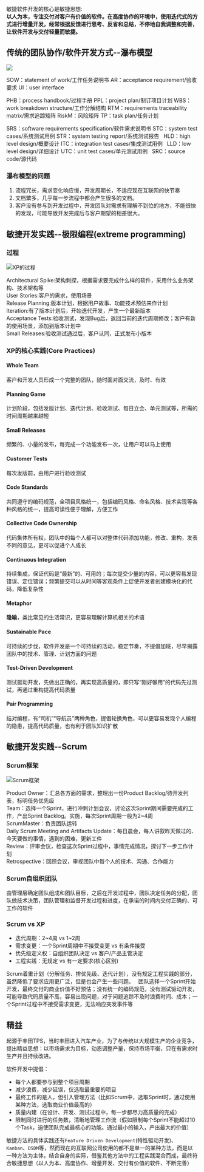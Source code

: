 敏捷软件开发的核心是敏捷思想:  
__以人为本，专注交付对客户有价值的软件。在高度协作的环境中，使用迭代式的方式进行增量开发，经常根据反馈进行思考、反省和总结，不停地自我调整和完善，让软件开发与交付轻量而敏捷。__

## 传统的团队协作/软件开发方式--瀑布模型
![](http://i68.tinypic.com/1zdvebm.png)

SOW：statement of work/工作任务说明书 AR：acceptance requirement/验收要求 UI：user interface

PHB：process handbook/过程手册 PPL：project plan/制订项目计划 WBS：work breakdown structure/工作分解结构 RTM：requirements traceability matrix/需求追踪矩阵 RiskM：风险矩阵 TP：task plan/任务计划

SRS：software requirements specification/软件需求说明书 STC：system test cases/系统测试用例 STR：system testing report/系统测试报告  
HLD：high level design/概要设计 ITC：integration test cases/集成测试用例  
LLD：low level design/详细设计 UTC：unit test cases/单元测试用例  
SRC：source code/源代码

### 瀑布模型的问题
1. 流程冗长，需求变化响应慢，开发周期长，不适应现在互联网的快节奏
2. 文档繁多，几乎每一步流程中都会产生很多的文档。
3. 客户没有参与到开发过程中，开发团队对需求有理解不到位的地方，不能很快的发现，可能导致开发完成后与客户期望的相差很大。

## 敏捷开发实践--极限编程(extreme programming)
### 过程
![XP的过程](http://i64.tinypic.com/6szx93.png)

Architectural Spike:架构刺探，根据需求要完成什么样的软件，采用什么业务架构、技术架构等  
User Stories:客户的需求，使用场景  
Release Planning:版本计划，根据用户故事、功能技术预估来作计划  
Iteration:有了版本计划后，开始迭代开发，产生一个最新版本  
Acceptance Tests:验收测试，发现Bug后，返回当前的迭代周期修改；客户有新的使用场景，添加到版本计划中  
Small Releases:验收测试通过后，客户认同，正式发布小版本

### XP的核心实践(Core Practices)
#### Whole Team
客户和开发人员形成一个完整的团队，随时面对面交流，及时、有效
#### Planning Game
计划阶段，包括发版计划、迭代计划、验收测试、每日立会、单元测试等，所需的时间周期越来越短
#### Small Releases
频繁的、小量的发布，每完成一个功能发布一次，让用户可以马上使用
#### Customer Tests
每次发版前，由用户进行验收测试
#### Code Standards
共同遵守的编码规范，全项目风格统一，包括编码风格、命名风格、技术实现等各种风格的统一，提高可读性便于理解，方便工作
#### Collective Code Ownership
代码集体所有权，团队中的每个人都可以对整体代码添加功能，修改、重构，发表不同的意见，更可以促进个人成长
#### Continuous Integration
持续集成，保证代码是“最新”的、可用的；每次提交少量的内容，可以更容易发现错误、定位错误；频繁提交可以从时间等客观条件上促使开发者创建模块化的代码，降低复杂性
#### Metaphor
**隐喻**，类比常见的生活常识，更容易理解计算机相关的术语
#### Sustainable Pace
可持续的步伐，软件开发是一个可持续的活动，稳定节奏，不提倡加班，尽早揭露团队中的技术、管理、计划方面的问题
#### Test-Driven Development
测试驱动开发，先做出正确的，再实现高质量的，即只写“刚好够用”的代码先过测试，再通过重构提高代码质量
#### Pair Programming
结对编程，有“司机”“导航员”两种角色，提倡轮换角色，可以更容易发现个人编程的隐患，提高代码质量，也有利于团队知识扩散

## 敏捷开发实践--Scrum
### Scrum框架
![Scrum框架](http://i67.tinypic.com/jgnv45.png)

Product Owner：汇总各方面的需求，整理出一份Product Backlog/待开发列表，标明任务优先级  
Team：选择一个Sprint，进行冲刺计划会议，讨论这次Sprint期间需要完成的工作，产出Sprint Backlog。实施，每次Sprint周期一般为2~4周  
ScrumMaster：负责团队运转  
Daily Scrum Meeting and Artifacts Update：每日晨会，每人讲叙昨天做过的、今天要做的事情，遇到的困难，更新工件  
Review：评审会议，检查这次Sprint过程中，事情完成情况，探讨下一步工作计划  
Retrospective：回顾会议，审视团队中每个人的技术、沟通、合作能力

### Scrum自组织团队
由管理层确定团队组成和团队目标，之后在开发过程中，团队决定任务的分配，团队做技术决策，团队管理和监督开发过程和进度，在承诺的时间内交付正确的、可工作的软件

### Scrum vs XP
- 迭代周期：2\~4周 vs 1\~2周
- 需求变更：一个Sprint周期中不接受变更 vs 有条件接受
- 优先级定义权：自组织团队决定 vs 客户/产品主管决定
- 工程实践：无规定 vs 有一定要求(核心区别)

Scrum着重计划（分解任务、排优先级、迭代计划），没有规定工程实践的部分，虽然降低了要求应用更广泛，但是也会产生一些问题。  
团队选择一个Sprint开始开发，最终交付的商业价值不好预估；没有统一的编码规范，没有测试驱动开发，可能导致代码质量不高，容易出现问题，对于问题追踪不及时浪费时间、成本；一个Sprint过程中不接受需求变更，无法响应突发事件等

## 精益
起源于丰田TPS，当时丰田进入汽车产业，为了与传统以大规模生产的企业竞争，提出精益思想：以市场需求为目标，动态调整产量，保持市场平衡，只在有需求时生产并且持续改进。

软件开发中提倡：
- 每个人都要参与到整个项目周期
- 减少浪费，减少延误，仅选取最重要的项目
- 最终工作的是人，但引入管理方法（比如Scrum中，选取Sprint时，通过使用某种方法，选取商业价值最高的）
- 质量内建（在设计、开发、测试过程中，每一步都尽力高质量的完成）
- 限制同时进行的任务数，清晰地管理工作流（假如限制每个Sprint不能超过10个Task，迫使团队完成最核心的功能。通过最小的输入，产出最大的价值）

敏捷方法的具体实践还有`Feature Driven Development`(特性驱动开发)、`Kanban`、`DSDM`等，然而现在的互联网公司使用的都不是单一的某种方法，而是以一种方法为主体，结合自身的实际，借鉴其他方法中的工程实践混合而成，最终符合敏捷思想（以人为本、高度协作、增量开发、交付有价值的软件、不断完善）

